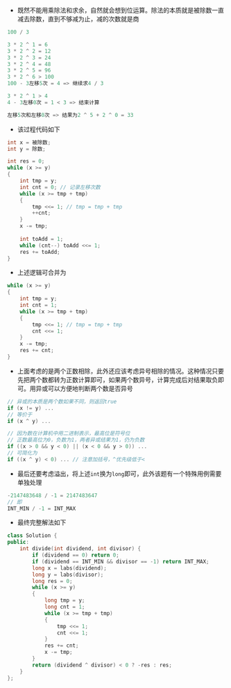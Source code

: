 * 既然不能用乘除法和求余，自然就会想到位运算。除法的本质就是被除数一直减去除数，直到不够减为止，减的次数就是商

```cpp
100 / 3

3 * 2 ^ 1 = 6
3 * 2 ^ 2 = 12
3 * 2 ^ 3 = 24
3 * 2 ^ 4 = 48
3 * 2 ^ 5 = 96
3 * 2 ^ 6 > 100
100 - 3左移5次 = 4 => 继续求4 / 3

3 * 2 ^ 1 > 4
4 - 3左移0次 = 1 < 3 => 结束计算

左移5次和左移0次 => 结果为2 ^ 5 + 2 ^ 0 = 33
```

* 该过程代码如下

```cpp
int x = 被除数;
int y = 除数;

int res = 0;
while (x >= y)
{
    int tmp = y;
    int cnt = 0; // 记录左移次数
    while (x >= tmp + tmp)
    {
        tmp <<= 1; // tmp = tmp + tmp
        ++cnt;
    }
    x -= tmp;
    
    int toAdd = 1;
    while (cnt--) toAdd <<= 1;
    res += toAdd;
}
```

* 上述逻辑可合并为

```cpp
while (x >= y)
{
    int tmp = y;
    int cnt = 1;
    while (x >= tmp + tmp)
    {
        tmp <<= 1; // tmp = tmp + tmp
        cnt <<= 1;
    }
    x -= tmp;
    res += cnt;
}
```

* 上面考虑的是两个正数相除，此外还应该考虑异号相除的情况。这种情况只要先把两个数都转为正数计算即可，如果两个数异号，计算完成后对结果取负即可。用异或可以方便地判断两个数是否异号

```cpp
// 异或的本质是两个数如果不同，则返回true
if (x != y) ...
// 等价于
if (x ^ y) ...

// 因为数在计算机中用二进制表示，最高位是符号位
// 正数最高位为0，负数为1，两者异或结果为1，仍为负数
if ((x > 0 && y < 0) || (x < 0 && y > 0)) ...
// 可简化为
if ((x ^ y) < 0) ... // 注意加括号，^优先级低于<
```

* 最后还要考虑溢出，将上述`int`换为`long`即可，此外该题有一个特殊用例需要单独处理

```cpp
-2147483648 / -1 = 2147483647
// 即
INT_MIN / -1 = INT_MAX
```

* 最终完整解法如下

```cpp
class Solution {
public:
    int divide(int dividend, int divisor) {
        if (dividend == 0) return 0;
        if (dividend == INT_MIN && divisor == -1) return INT_MAX;
        long x = labs(dividend);
        long y = labs(divisor);
        long res = 0;
        while (x >= y)
        {
            long tmp = y;
            long cnt = 1;
            while (x >= tmp + tmp)
            {
                tmp <<= 1;
                cnt <<= 1;
            }
            res += cnt;
            x -= tmp;
        }
        return (dividend ^ divisor) < 0 ? -res : res;
    }
};
```
